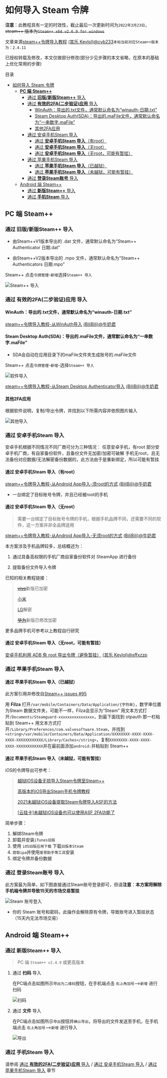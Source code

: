 # 如何导入 Steam 令牌

**注意**：此教程具有一定的时效性，截止最后一次更新时间为`2022年3月23日`，~~steam++ 版本为`Steam++ x64 v2.6.9 for windows`~~

文章来源[steam++令牌导入教程](https://keylol.com/t710508-1-1) [(其乐 Keylol)@cyb233](https://keylol.com/suid-988278)`本帖当前对应Steam++版本为：2.4.11`

已授权转载及修改，本文仅做部分修改(部分少见步骤的本文省略，在原本的基础上优化常用的步骤)

目录

- [如何导入 Steam 令牌](#如何导入-steam-令牌)
  - [**PC 端 Steam++**](#pc-端-steam)
    - [通过 **旧版/新版Steam++** 导入](#通过-旧版新版steam-导入)
    - [通过 **有效的2FA(二步验证)应用** 导入](#通过-有效的2fa二步验证应用-导入)
      - [WinAuth：导出的.txt文件，通常默认命名为“winauth-日期.txt”](#winauth导出的txt文件通常默认命名为winauth-日期txt)
      - [Steam Desktop Auth(SDA)：导出的.maFile文件，通常默认命名为“一串数字.maFile”](#steam-desktop-authsda导出的mafile文件通常默认命名为一串数字mafile)
      - [其他2FA应用](#其他2fa应用)
    - [通过 安卓手机Steam 导入](#通过-安卓手机steam-导入)
      - [通过 **安卓手机Steam 导入**（有root）](#通过-安卓手机steam-导入有root)
      - [通过 **安卓手机Steam 导入**（无root）](#通过-安卓手机steam-导入无root)
      - [通过 **安卓手机Steam 导入**（无root，可能有暂挂）](#通过-安卓手机steam-导入无root可能有暂挂)
    - [通过 苹果手机Steam 导入](#通过-苹果手机steam-导入)
      - [通过 **苹果手机Steam 导入**（已越狱）](#通过-苹果手机steam-导入已越狱)
      - [通过 **苹果手机Steam 导入**（未越狱，可能有暂挂）](#通过-苹果手机steam-导入未越狱可能有暂挂)
    - [通过 **登录Steam账号** 导入](#通过-登录steam账号-导入)
  - [Android 端 Steam++](#android-端-steam)
    - [通过 **新版Steam++** 导入](#通过-新版steam-导入)
    - [通过 **手机Steam** 导入](#通过-手机steam-导入)

## **PC 端 Steam++**

### 通过 **旧版/新版Steam++** 导入

- 由Steam++V1版本导出的 .dat 文件，通常默认命名为“Steam++ Authenticator 日期.dat”

- 由Steam++V2版本导出的 .mpo 文件，通常默认命名为“Steam++  Authenticators 日期.mpo”

Steam++ 点击`令牌管理`-`新增`选择`Steam++ 导入`

![Steam++ 导入](/Photo/Steam%20token/import-steam++-token-dark.png)

### 通过 **有效的2FA(二步验证)应用** 导入

#### WinAuth：导出的.txt文件，通常默认命名为“winauth-日期.txt”

[steam++令牌导入教程-从WinAuth导入](https://www.bilibili.com/read/cv10145591)  [(BiliBili)@牛奶君](https://space.bilibili.com/484296)

#### Steam Desktop Auth(SDA)：导出的.maFile文件，通常默认命名为“一串数字.maFile”

- SDA会自动在应用目录下的maFile文件夹生成账号的.maFile文件

Steam++ 点击`令牌管理`-`新增`-选择`Steam++ 导入`

![软件导入](/Photo/Steam%20token/import-other-token-dark.png)

[steam++令牌导入教程-从Steam Desktop Authenticator导入](https://www.bilibili.com/read/cv10145788) [(BiliBili)@牛奶君](https://space.bilibili.com/484296)

#### 其他2FA应用

根据软件说明，复制/导出令牌，并找到以下所需内容并依照图片输入

![其他导入](/Photo/Steam%20token/import-phone-token-dark.png)

### 通过 安卓手机Steam 导入

安卓手机根据不同情况不同厂商可分为三种情况：
任意安卓手机，有root
部分安卓手机厂商，有自家备份软件，且备份文件无加密/加密可破解
手机无root，且无法备份对应数据/无法解密备份数据的，此方法由于是重新绑定，所以可能有暂挂

#### 通过 **安卓手机Steam 导入**（有root）

[steam++令牌导入教程-从Android App导入-须root的方式](https://www.bilibili.com/read/cv10142098?from=articleDetail) [(BiliBili)@牛奶君](https://space.bilibili.com/484296)

- 一台绑定了目标账号令牌，并且已经被root的手机

#### 通过 **安卓手机Steam 导入**（无root）

>需要一台绑定了目标账号令牌的手机，根据手机品牌不同，还需要不同的软件，这一方案并非全品牌适用

[steam++令牌导入教程-从Android App导入-无须root的方式](https://www.bilibili.com/read/cv10052462) [(BiliBili)@牛奶君](https://space.bilibili.com/484296)

本方案涉及手机品牌较多，总结概述为：

1. 通过具备高权限的手机厂商自家备份软件对 SteamApp 进行备份

2. 提取备份文件导入令牌

已知的相关教程链接：

>[~~vivo~~](https://keylol.com/t684133-1-1)新版已加密
>
>[小米](https://keylol.com/t524510-1-1)
>
>[LG](https://keylol.com/t582900-1-1)解密
>
>[~~华为~~](https://keylol.com/t666792-1-1)新版已修改加密

更多品牌手机可参考以上教程自行研究

#### 通过 **安卓手机Steam 导入**（无root，可能有暂挂）

[安卓手机利用 ADB 免 root 导出令牌（避免暂挂）](https://keylol.com/t757408-1-1) [(其乐 Keylol)@sffxzzp](https://keylol.com/suid-218128)

### 通过 苹果手机Steam 导入

#### 通过 **苹果手机Steam 导入**（已越狱）

此方案引用并修改自[Steam++ issues #95](https://github.com/SteamTools-Team/SteamTools/issues/95)

用 **Filza** 打开`/var/mobile/Containers/Data/Application/{字符串}`，数字串位置为Steam 数据文件夹，可能不一样，Filza会显示为“Steam”
用文本方式打开`/Documents/Steamguard-xxxxxxxxxxxxxxxx`，到最下面找到 otpauth 那一栏粘贴到 Steam++
用文本方式打开`/Library/Preferences/com.valvesoftware.Steam`，并找到`<string>/var/mobile/Containers/Data/Application/XXXXXXXX-XXXX-XXXX-XXXX-XXXXXXXXXXXX/Library/Caches</string>`，复制`XXXXXXXX-XXXX-XXXX-XXXX-XXXXXXXXXXXX`并在最前面添加`android:`并粘贴到 Steam++

#### 通过 **苹果手机Steam 导入**（未越狱，可能有暂挂）

iOS的令牌导出可参考：

>[越狱IOS设备无损导入Steam令牌至Steam++](https://keylol.com/t728973-1-1)
>
>[高版本的iOS导出Steam手机令牌教程](https://keylol.com/t696543-1-1)
>
>[2021未越狱iOS设备提取Steam令牌导入ASF的方法](https://keylol.com/t703874-1-1)
>
>[\[云挂卡\]未越狱iOS设备也可以使用ASF 2FA功能了](https://keylol.com/t245711-1-1)

简单步骤：

1. 解绑Steam令牌
2. 卸载并安装`iTunes旧版`
3. 使用 `iOS旧版应用下载` 下载`旧版本Steam`
4. `提取ipa`并使用`爱思助手等工具`安装
5. 绑定令牌并备份数据

### 通过 **登录Steam账号** 导入

此方案最为简单，如下图直接通过Steam账号登录即可，但请**注意**：**本方案将解除手机端令牌并导致15天的市场交易暂挂**

![Steam 账号登入](/Photo/Steam%20token/Sign-token-dark.png)

- 你的 Steam 账号和密码，此操作会解除原有令牌，导致账号进入暂挂状态（15天内无法市场交易）

## Android 端 Steam++

### 通过 **新版Steam++** 导入

> PC 端 `Steam++ v2.4.9` 或更高版本

1. 通过 **扫码** 导入

    在PC端点击如图所示`导出为二维码`按钮，在手机端点击 `右上角加号`-->`新增` 进行扫码

    ![扫码](/Photo/Steam%20token/QR-Code.png)

2. 通过 **文件** 导入

    在PC端点击如图所示`导出`按钮并`确认导出`，将导出的文件发送至手机，在手机端点击 `右上角加号`-->`新增` 进行导入

    ![导出](/Photo/Steam%20token/export-dark.png)

### 通过 **手机Steam** 导入

请参阅 [通过 **有效的2FA(二步验证)应用** 导入](#通过-有效的2fa二步验证应用-导入) / [通过 安卓手机Steam 导入](#通过-安卓手机steam-导入) / [通过 苹果手机Steam 导入](#通过-苹果手机steam-导入) 章节
